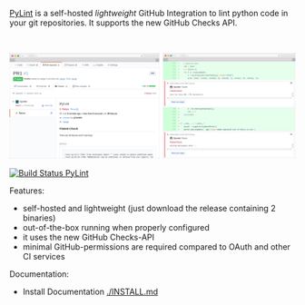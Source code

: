 [PyLint](https://github.com/PatWie/pylint) is a self-hosted *lightweight* GitHub Integration to lint python code in your git repositories. It supports the new GitHub Checks API.

<br/>

<p align="center">
  <img src=".github/pylint-screen.png" style="max-width:100%;" />
</p>

[![Build Status PyLint ](https://ci.patwie.com/api/badges/PatWie/pylint/status.svg)](https://ci.patwie.com/PatWie/pylint)

Features:

* self-hosted and lightweight (just download the release containing 2 binaries)
* out-of-the-box running when properly configured
* it uses the new GitHub Checks-API
* minimal GitHub-permissions are required compared to OAuth and other CI services

Documentation:

* Install Documentation [./INSTALL.md](./INSTALL.md)
